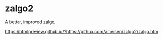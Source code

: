 # zalgo2
A better, improved zalgo.

 https://htmlpreview.github.io/?https://github.com/ameisen/zalgo2/zalgo.htm
